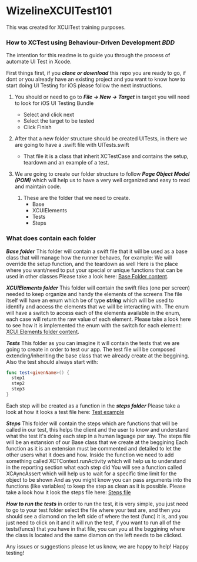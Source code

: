 # WizelineXCUITest101
This was created for XCUITest training purposes.

### How to XCTest using Behaviour-Driven Development ***BDD***

The intention for this readme is to guide you through the process of automate UI Test in Xcode.

First things first, if you ***clone or download*** this repo you are ready to go, if dont or you already have an existing project and you want to know how to start doing UI Testing for iOS please follow the next instructions.

1. You should or need to go to ***File -> New -> Target*** in target you will need to look for iOS UI Testing Bundle
    * Select and click next
    * Select the target to be tested
    * Click Finish
 
2. After that a new folder structure should be created <The name that you choose>UITests, in there we are going to have a .swift file with <The name that you choose>UITests.swift
      * That file it is a class that inherit XCTestCase and contains the setup, teardown and an example of a test.

3. We are going to create our folder structure to follow ***Page Object Model (POM)*** which will help us to have a very well organized and easy to read and maintain code.
   1. These are the folder that we need to create.
      * Base
      * XCUIElements
      * Tests
      * Steps

### What does contain each folder

***Base folder***
This folder will contain a swift file that it will be used as a base class that will manage how the runner behaves, for example:
We will override the setup function, and the teardown as well
Here is the place where you want/need to put your special or unique functions that can be used in other classes
Please take a look here: [Base Folder content](https://github.com/wizeline/WizelineXCUITest101/blob/master/WizelineXCUITest101UITests/Base/TrainingAppWizeline.swift).

***XCUIElements folder***
This folder will contain the swift files (one per screen) needed to keep organize and handy the elements of the screens
The file itself will have an enum which be of type ***string*** which will be used to identify and access the elements that we will be interacting with.
The enum will have a switch to access each of the elements available in the enum, each case will return the raw value of each element.
Please take a look here to see how it is implemented the enum with the switch for each element: [XCUI Elements folder content](https://github.com/wizeline/WizelineXCUITest101/blob/master/WizelineXCUITest101UITests/XCUIElements/LoginScreenElements.swift).


***Tests***
This folder as you can imagine it will contain the tests that we are going to create in order to test our app.
The test file will be composed extending/inheriting the base class that we already create at the beggining.
Also the test should always start with:
```swift
func test<givenName>() {
  step1
  step2
  step3
}
```
Each step will be created as a function in the ***steps folder***
Please take a look at how it looks a test file here: [Test example](https://github.com/wizeline/WizelineXCUITest101/blob/master/WizelineXCUITest101UITests/Tests/LandingTest.swift)

***Steps***
This folder will contain the steps which are functions that will be called in our test, this helps the client and the user to know and understand what the test it's doing each step in a human laguage per say.
The steps file will be an extansion of our Base class that we create at the beggining
Each function as it is an extension must be commented and detailed to let the other users what it does and how.
Inside the function we need to add something called XCTContext.runActivity which will help us to understand in the reporting section what each step did
You will see a function called XCAyncAssert which will help us to wait for a specific time limit for the object to be shown
And as you might know you can pass arguments into the functions (like variables) to keep the step as clean as it is possible.
Please take a look how it look the steps file here: [Steps file](https://github.com/wizeline/WizelineXCUITest101/blob/master/WizelineXCUITest101UITests/Steps/StartingScreenSteps.swift)

***How to run the tests***
in order to run the test, it is very simple, you just need to go to your test folder select the file where your test are, and then you should see a diamond on the left side of where the test (func) it is, and you just need to click on it and it will run the test, if you want to run all of the tests(funcs) that you have in that file, you can you at the beggining where the class is located and the same diamon on the left needs to be clicked.

Any issues or suggestions please let us know, we are happy to help!
Happy testing!
